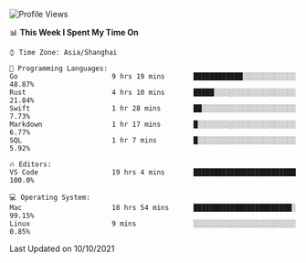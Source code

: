 <!--START_SECTION:waka-->
![Profile Views](http://img.shields.io/badge/Profile%20Views-7-blue)

📊 **This Week I Spent My Time On** 

```text
⌚︎ Time Zone: Asia/Shanghai

💬 Programming Languages: 
Go                       9 hrs 19 mins       ████████████░░░░░░░░░░░░░   48.87% 
Rust                     4 hrs 10 mins       █████░░░░░░░░░░░░░░░░░░░░   21.84% 
Swift                    1 hr 28 mins        ██░░░░░░░░░░░░░░░░░░░░░░░   7.73% 
Markdown                 1 hr 17 mins        █░░░░░░░░░░░░░░░░░░░░░░░░   6.77% 
SQL                      1 hr 7 mins         █░░░░░░░░░░░░░░░░░░░░░░░░   5.92%

🔥 Editors: 
VS Code                  19 hrs 4 mins       █████████████████████████   100.0%

💻 Operating System: 
Mac                      18 hrs 54 mins      ████████████████████████░   99.15% 
Linux                    9 mins              ░░░░░░░░░░░░░░░░░░░░░░░░░   0.85%

```


 Last Updated on 10/10/2021
<!--END_SECTION:waka-->
